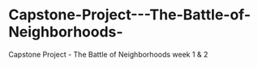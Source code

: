 # Capstone-Project---The-Battle-of-Neighborhoods-
Capstone Project - The Battle of Neighborhoods week 1 &amp; 2
